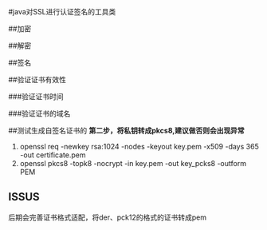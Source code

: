 #java对SSL进行认证签名的工具类


##加密

##解密

##签名

##验证证书有效性

###验证证书时间

###验证证书的域名

##测试生成自签名证书的
<b>第二步，将私钥转成pkcs8,建议做否则会出现异常</b>
1. openssl req -newkey rsa:1024 -nodes -keyout key.pem -x509 -days 365 -out certificate.pem
2. openssl pkcs8 -topk8 -nocrypt -in key.pem -out key_pcks8 -outform PEM

## ISSUS
后期会完善证书格式适配，将der、pck12的格式的证书转成pem